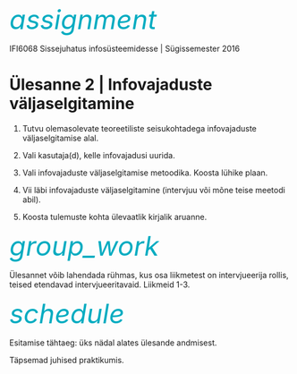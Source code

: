 <div style='display: inline-block;'><i class="material-icons ikoon" style='color: #00acc1; font-size: 48px;'>assignment</i></div>

IFI6068 Sissejuhatus infosüsteemidesse | Sügissemester 2016

# Ülesanne 2 | Infovajaduste väljaselgitamine

1. Tutvu olemasolevate teoreetiliste seisukohtadega infovajaduste väljaselgitamise alal.

2. Vali kasutaja(d), kelle infovajadusi uurida.

3. Vali infovajaduste väljaselgitamise metoodika. Koosta lühike plaan.

4. Vii läbi infovajaduste väljaselgitamine (intervjuu või mõne teise meetodi abil).

5. Koosta tulemuste kohta ülevaatlik kirjalik aruanne.

<div style='display: inline-block;'><i class="material-icons ikoon" style='color: #00acc1; font-size: 48px;'>group_work</i></div>

Ülesannet võib lahendada rühmas, kus osa liikmetest on intervjueerija rollis, teised etendavad intervjueeritavaid. Liikmeid 1-3.

<div style='display: inline-block;'><i class="material-icons ikoon" style='color: #00acc1; font-size: 48px;'>schedule</i></div>

Esitamise tähtaeg: üks nädal alates ülesande andmisest.

Täpsemad juhised praktikumis.